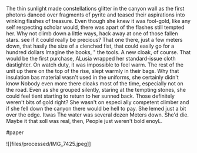 The thin sunlight made constellations glitter in the canyon wall as the first photons danced over fragments of pyrite and teased their aspirations into winking flashes of treasure. Even though she knew it was fool-gold, like any self respecting scholar would, there was apart of the flashes still tempted her. Why not climb down a little ways, hack away at one of those fallen stars. see if it could really be precious? That one there, just a few meters down, that hasily the size of a clenched fist, that could easily go for a hundred dollars Imagine the books, " the tools. A new cloak, of course. That would be the first purchase, ALusia wrapped her standard-issue cloth dastighter. On watch duty, it was impossible to feel warm. The rest of the unit up there on the top of the rise, slept warmly in their bags. Why that insulation bas material wasn't used in the uniforms, she certainly didn't know Nobody even more there cloaks most of the time, especially not on the road. Even as she grouped silently, staring at the tempting stones, she could feel tient starting to return to her sunned back. Those definitely weren't bits of gold right? She wasn't on especi ally competent climber and if she fell down the canyon there would be hell to pay. She lemed just a bit over the edge. Itwas The water was several dozen Meters down. She'd die. Maybe it that soll was real, then, People just weren't bold enoyL.



 #paper

![[files/processed/IMG_7425.jpeg]]